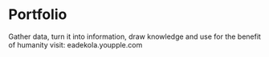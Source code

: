 # Portfolio
Gather data, turn it into information, draw knowledge and use for the benefit of humanity
visit: eadekola.youpple.com
